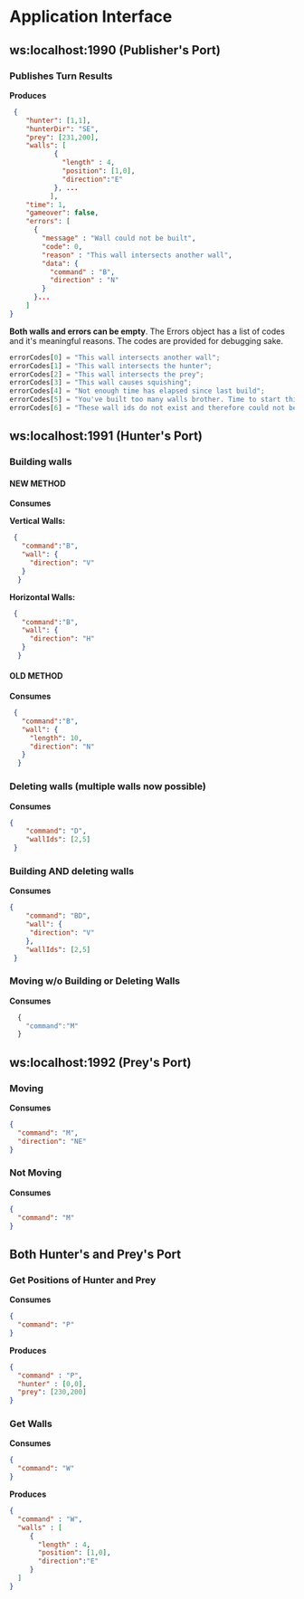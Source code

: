 # Application Interface
## ws:localhost:1990 (Publisher's Port)
### Publishes Turn Results
__Produces__
```json
 {
    "hunter": [1,1],
    "hunterDir": "SE",
    "prey": [231,200],
    "walls": [
           {
             "length" : 4,
             "position": [1,0],
             "direction":"E"
           }, ...
          ],
    "time": 1,
    "gameover": false,
    "errors": [
      {
        "message" : "Wall could not be built",
        "code": 0,
        "reason" : "This wall intersects another wall",
        "data": {
          "command" : "B",
          "direction" : "N"
        }
      }...
    ]
}
```

__Both walls and errors can be empty__. The Errors object has a list of codes and it's meaningful reasons. The codes are provided for debugging sake.

```javascript
errorCodes[0] = "This wall intersects another wall";
errorCodes[1] = "This wall intersects the hunter";
errorCodes[2] = "This wall intersects the prey";
errorCodes[3] = "This wall causes squishing";
errorCodes[4] = "Not enough time has elapsed since last build";
errorCodes[5] = "You've built too many walls brother. Time to start thinking about tearing them down.";
errorCodes[6] = "These wall ids do not exist and therefore could not be deleted";
```

## ws:localhost:1991 (Hunter's Port)
### Building walls

#### NEW METHOD
__Consumes__

__Vertical Walls:__
```json
 {
   "command":"B",
   "wall": {
     "direction": "V" 
   }
  }
```

__Horizontal Walls:__
```json
 {
   "command":"B",
   "wall": {
     "direction": "H" 
   }
  }
```

#### OLD METHOD
__Consumes__
```json
 {
   "command":"B",
   "wall": {
     "length": 10,
     "direction": "N"
   }
  }
```
### Deleting walls (multiple walls now possible)
__Consumes__
```json
{
    "command": "D",
    "wallIds": [2,5]
 }
```

### Building AND deleting walls
__Consumes__
```json
{
    "command": "BD",
    "wall": {
     "direction": "V"
    },
    "wallIds": [2,5]
 }
```

### Moving w/o Building or Deleting Walls
__Consumes__
```javascript
  {
    "command":"M"
  }
```

## ws:localhost:1992 (Prey's Port)
### Moving
__Consumes__
```json
{
  "command": "M",
  "direction": "NE"
}
```
### Not Moving
__Consumes__
```json
{
  "command": "M"
}
```
## Both Hunter's and Prey's Port

### Get Positions of Hunter and Prey
__Consumes__
```json
{
  "command": "P"
}
```
__Produces__
```json
{
  "command" : "P",
  "hunter" : [0,0],
  "prey": [230,200]
}
```
### Get Walls
__Consumes__
```json
{
  "command": "W"
}
```
__Produces__
```json
{
  "command" : "W",
  "walls" : [
     {
       "length" : 4,
       "position": [1,0],
       "direction":"E"
     }
  ]
}
```
